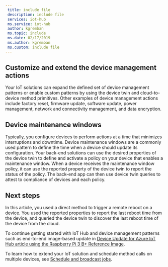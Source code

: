 ```yaml
---
 title: include file
 description: include file
 services: iot-hub
 ms.service: iot-hub
 author: kgremban
 ms.topic: include
 ms.date: 02/17/2019
 ms.author: kgremban
 ms.custom: include file
---
```


## Customize and extend the device management actions

Your IoT solutions can expand the defined set of device management patterns or enable custom patterns by using the device twin and cloud-to-device method primitives. Other examples of device management actions include factory reset, firmware update, software update, power management, network and connectivity management, and data encryption.

## Device maintenance windows

Typically, you configure devices to perform actions at a time that minimizes interruptions and downtime. Device maintenance windows are a commonly used pattern to define the time when a device should update its configuration. Your back-end solutions can use the desired properties of the device twin to define and activate a policy on your device that enables a maintenance window. When a device receives the maintenance window policy, it can use the reported property of the device twin to report the status of the policy. The back-end app can then use device twin queries to attest to compliance of devices and each policy.

## Next steps

In this article, you used a direct method to trigger a remote reboot on a device. You used the reported properties to report the last reboot time from the device, and queried the device twin to discover the last reboot time of the device from the cloud.

To continue getting started with IoT Hub and device management patterns such as end-to-end image-based update in [Device Update for Azure IoT Hub article using the Raspberry Pi 3 B+ Reference Image](../articles/iot-hub-device-update/device-update-raspberry-pi.md).

To learn how to extend your IoT solution and schedule method calls on multiple devices, see [Schedule and broadcast jobs](../articles/iot-hub/iot-hub-node-node-schedule-jobs.md).